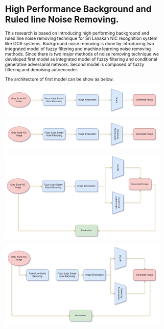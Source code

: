# High Performance Background and Ruled line Noise Removing.

<!-- <p align="center"> -->
  
<dt>
This research is based on introducing high performing background and ruled line noise removing technique for Sri Lanakan NIC recognition system like OCR systems. Background noise removing is done by introducing two integrated model of fuzzy filtering and machine learning noise removing methods. Since there is two major methods of noise removing technique we developed first model as integrated model of fuzzy filtering and conditional generative adversarial network. Second model  is composed of fuzzy filtering and denoising autoencoder.
</dt> 
<!-- </p> -->

The architecture of first model can be show as below.

![This is an image](images/Model_1.jpg)

![This is an image](images/Model_2.jpg)

![This is an image](images/overall_background_noise_removing.jpg)

![This is an image](images/overall.jpg)
